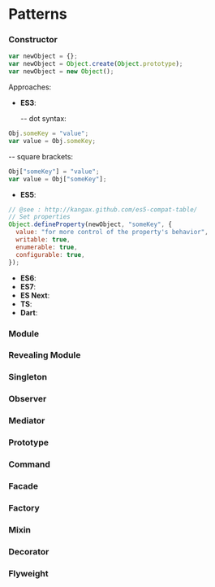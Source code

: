 # Patterns

### Constructor

```javascript
var newObject = {};
var newObject = Object.create(Object.prototype);
var newObject = new Object();
```

Approaches:

- **ES3**:

  -- dot syntax:

```javascript
Obj.someKey = "value";
var value = Obj.someKey;
```

-- square brackets:

```javascript
Obj["someKey"] = "value";
var value = Obj["someKey"];
```

- **ES5**:

```javascript
// @see : http://kangax.github.com/es5-compat-table/
// Set properties
Object.defineProperty(newObject, "someKey", {
  value: "for more control of the property's behavior",
  writable: true,
  enumerable: true,
  configurable: true,
});
```

- **ES6**:
- **ES7**:
- **ES Next**:
- **TS**:
- **Dart**:

### Module

### Revealing Module

### Singleton

### Observer

### Mediator

### Prototype

### Command

### Facade

### Factory

### Mixin

### Decorator

### Flyweight
